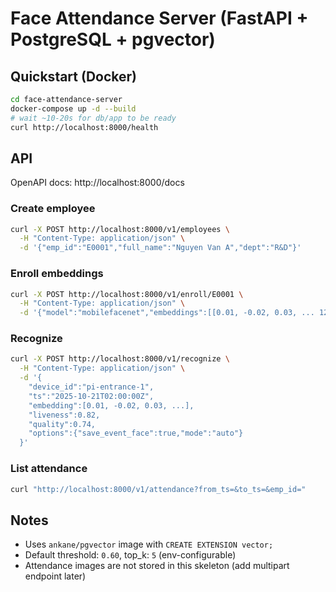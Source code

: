 # Face Attendance Server (FastAPI + PostgreSQL + pgvector)

## Quickstart (Docker)

```bash
cd face-attendance-server
docker-compose up -d --build
# wait ~10-20s for db/app to be ready
curl http://localhost:8000/health
```

## API

OpenAPI docs: http://localhost:8000/docs

### Create employee
```bash
curl -X POST http://localhost:8000/v1/employees \
  -H "Content-Type: application/json" \
  -d '{"emp_id":"E0001","full_name":"Nguyen Van A","dept":"R&D"}'
```

### Enroll embeddings
```bash
curl -X POST http://localhost:8000/v1/enroll/E0001 \
  -H "Content-Type: application/json" \
  -d '{"model":"mobilefacenet","embeddings":[[0.01, -0.02, 0.03, ... 128 floats ...]]}'
```

### Recognize
```bash
curl -X POST http://localhost:8000/v1/recognize \
  -H "Content-Type: application/json" \
  -d '{
    "device_id":"pi-entrance-1",
    "ts":"2025-10-21T02:00:00Z",
    "embedding":[0.01, -0.02, 0.03, ...],
    "liveness":0.82,
    "quality":0.74,
    "options":{"save_event_face":true,"mode":"auto"}
  }'
```

### List attendance
```bash
curl "http://localhost:8000/v1/attendance?from_ts=&to_ts=&emp_id="
```

## Notes
- Uses `ankane/pgvector` image with `CREATE EXTENSION vector;`
- Default threshold: `0.60`, top_k: `5` (env-configurable)
- Attendance images are not stored in this skeleton (add multipart endpoint later)
